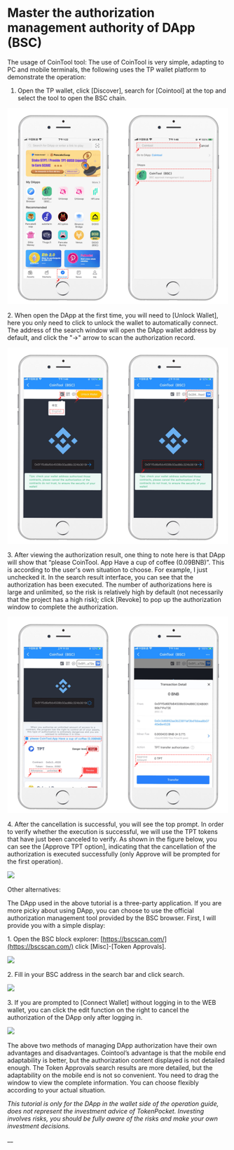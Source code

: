 # Master the authorization management authority of DApp (BSC)

The usage of CoinTool tool: The use of CoinTool is very simple, adapting to PC and mobile terminals, the following uses the TP wallet platform to demonstrate the operation:

1. Open the TP wallet, click \[Discover], search for \[Cointool] at the top and select the tool to open the BSC chain.

![](<../../.gitbook/assets/1 (32).png>)

2\. When open the DApp at the first time, you will need to \[Unlock Wallet], here you only need to click to unlock the wallet to automatically connect. The address of the search window will open the DApp wallet address by default, and click the "→" arrow to scan the authorization record.

![](../../.gitbook/assets/tokenpocket-1615531421668.png)

3\. After viewing the authorization result, one thing to note here is that DApp will show that “please CoinTool. App Have a cup of coffee (0.09BNB)”. This is according to the user's own situation to choose. For example, I just unchecked it. In the search result interface, you can see that the authorization has been executed. The number of authorizations here is large and unlimited, so the risk is relatively high by default (not necessarily that the project has a high risk); click \[Revoke] to pop up the authorization window to complete the authorization.

![](../../.gitbook/assets/tokenpocket-1615531514663.png)

4\. After the cancellation is successful, you will see the top prompt. In order to verify whether the execution is successful, we will use the TPT tokens that have just been canceled to verify. As shown in the figure below, you can see the \[Approve TPT option], indicating that the cancellation of the authorization is executed successfully (only Approve will be prompted for the first operation).

![](https://tp-statics.tokenpocket.pro/dapp/tokenpocket-1615531574683.png)



Other alternatives:

The DApp used in the above tutorial is a three-party application. If you are more picky about using DApp, you can choose to use the official authorization management tool provided by the BSC browser. First, I will provide you with a simple display:&#x20;

1\. Open the BSC block explorer: [https://bscscan.com/](https://bscscan.com/) click \[Misc]-\[Token Approvals].

![](https://tp-statics.tokenpocket.pro/dapp/tokenpocket-1615531660945.jpg)

2\. Fill in your BSC address in the search bar and click search.

![](https://tp-statics.tokenpocket.pro/dapp/tokenpocket-1615531716152.jpg)

3\. If you are prompted to \[Connect Wallet] without logging in to the WEB wallet, you can click the edit function on the right to cancel the authorization of the DApp only after logging in.

![](https://tp-statics.tokenpocket.pro/dapp/tokenpocket-1615531780765.jpg)



The above two methods of managing DApp authorization have their own advantages and disadvantages. Cointool’s advantage is that the mobile end adaptability is better, but the authorization content displayed is not detailed enough. The Token Approvals search results are more detailed, but the adaptability on the mobile end is not so convenient. You need to drag the window to view the complete information. You can choose flexibly according to your actual situation.



_This tutorial is only for the DApp in the wallet side of the operation guide, does not represent the investment advice of TokenPocket. Investing involves risks, you should be fully aware of the risks and make your own investment decisions._

__

